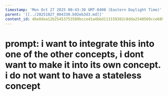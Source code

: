```yaml
---
timestamp: 'Mon Oct 27 2025 00:43:30 GMT-0400 (Eastern Daylight Time)'
parent: '[[../20251027_004330.b92eb3d3.md]]'
content_id: 46e8dea12b25453753589bcce41a4bbd113159202c8dda2540569cce6896318c
---
```


# prompt: i want to integrate this into one of the other concepts, i dont want to make it into its own concept. i do not want to have a stateless concept
